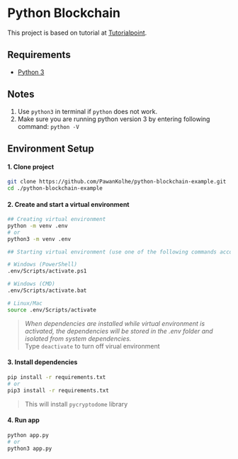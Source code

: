 # Python Blockchain
This project is based on tutorial at [Tutorialpoint](https://www.tutorialspoint.com/python_blockchain/python_blockchain_developing_client.htm).

## Requirements
- [Python 3](https://www.python.org/downloads/)

## Notes
1. Use `python3` in terminal if `python` does not work.  
2. Make sure you are running python version 3 by entering following command: `python -V`  

## Environment Setup
#### 1. Clone project
```bash
git clone https://github.com/PawanKolhe/python-blockchain-example.git
cd ./python-blockchain-example
```

#### 2. Create and start a virtual environment
```bash
## Creating virtual environment
python -m venv .env
# or
python3 -m venv .env

## Starting virtual environment (use one of the following commands according to OS)

# Windows (PowerShell)
.env/Scripts/activate.ps1

# Windows (CMD)
.env/Scripts/activate.bat

# Linux/Mac
source .env/Scripts/activate
```
> _When dependencies are installed while virtual environment is activated, the dependencies will be stored in the .env folder and isolated from system dependencies._  
> Type `deactivate` to turn off virual environment  

#### 3. Install dependencies
```bash
pip install -r requirements.txt
# or
pip3 install -r requirements.txt
```
> This will install `pycryptodome` library

#### 4. Run app
```bash
python app.py
# or
python3 app.py
```
